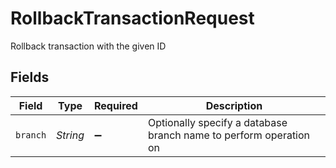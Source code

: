 # RollbackTransactionRequest

Rollback transaction with the given ID


## Fields

| Field                                                             | Type                                                              | Required                                                          | Description                                                       |
| ----------------------------------------------------------------- | ----------------------------------------------------------------- | ----------------------------------------------------------------- | ----------------------------------------------------------------- |
| `branch`                                                          | *String*                                                          | :heavy_minus_sign:                                                | Optionally specify a database branch name to perform operation on |